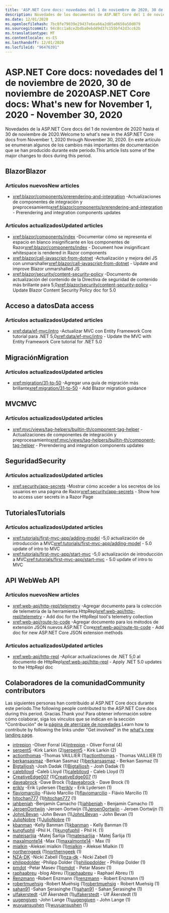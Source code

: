 ```yaml
---
title: 'ASP.NET Core docs: novedades del 1 de noviembre de 2020, 30 de noviembre de 2020'
description: Novedades de los documentos de ASP.NET Core del 1 de noviembre de 2020:30 de noviembre de 2020.
ms.date: 12/01/2020
ms.openlocfilehash: 7bc8fe79039e29437e6ea66a2d85a0650a50d079
ms.sourcegitcommit: 94c8cc1a8ce2bdba0ebdd9d37c155bf42d3cc62b
ms.translationtype: MT
ms.contentlocale: es-ES
ms.lasthandoff: 12/01/2020
ms.locfileid: "96476391"
---
```

# <a name="aspnet-core-docs-whats-new-for-november-1-2020---november-30-2020"></a><span data-ttu-id="afc1f-103">ASP.NET Core docs: novedades del 1 de noviembre de 2020, 30 de noviembre de 2020</span><span class="sxs-lookup"><span data-stu-id="afc1f-103">ASP.NET Core docs: What's new for November 1, 2020 - November 30, 2020</span></span>

<span data-ttu-id="afc1f-104">Novedades de la ASP.NET Core docs del 1 de noviembre de 2020 hasta el 30 de noviembre de 2020.</span><span class="sxs-lookup"><span data-stu-id="afc1f-104">Welcome to what's new in the ASP.NET Core docs from November 1, 2020 through November 30, 2020.</span></span> <span data-ttu-id="afc1f-105">En este artículo se enumeran algunos de los cambios más importantes de documentación que se han producido durante este período.</span><span class="sxs-lookup"><span data-stu-id="afc1f-105">This article lists some of the major changes to docs during this period.</span></span>

## <a name="blazor"></a><span data-ttu-id="afc1f-106">Blazor</span><span class="sxs-lookup"><span data-stu-id="afc1f-106">Blazor</span></span>

### <a name="new-articles"></a><span data-ttu-id="afc1f-107">Artículos nuevos</span><span class="sxs-lookup"><span data-stu-id="afc1f-107">New articles</span></span>

- <span data-ttu-id="afc1f-108"><xref:blazor/components/prerendering-and-integration> -Actualizaciones de componentes de integración y preprocesamiento</span><span class="sxs-lookup"><span data-stu-id="afc1f-108"><xref:blazor/components/prerendering-and-integration> - Prerendering and integration components updates</span></span>

### <a name="updated-articles"></a><span data-ttu-id="afc1f-109">Artículos actualizados</span><span class="sxs-lookup"><span data-stu-id="afc1f-109">Updated articles</span></span>

- <span data-ttu-id="afc1f-110"><xref:blazor/components/index> -Documentar cómo se representa el espacio en blanco insignificante en los componentes de Razor</span><span class="sxs-lookup"><span data-stu-id="afc1f-110"><xref:blazor/components/index> - Document how insignificant whitespace is rendered in Razor components</span></span>
- <span data-ttu-id="afc1f-111"><xref:blazor/call-javascript-from-dotnet> -Actualización y mejora del JS con unmarshaller</span><span class="sxs-lookup"><span data-stu-id="afc1f-111"><xref:blazor/call-javascript-from-dotnet> - Update and improve Blazor unmarshalled JS</span></span>
- <span data-ttu-id="afc1f-112"><xref:blazor/security/content-security-policy> -Documento de actualización del contenido de la Directiva de seguridad de contenido más brillante para 5,0</span><span class="sxs-lookup"><span data-stu-id="afc1f-112"><xref:blazor/security/content-security-policy> - Update Blazor Content Security Policy doc for 5.0</span></span>

## <a name="data-access"></a><span data-ttu-id="afc1f-113">Acceso a datos</span><span class="sxs-lookup"><span data-stu-id="afc1f-113">Data access</span></span>

### <a name="updated-articles"></a><span data-ttu-id="afc1f-114">Artículos actualizados</span><span class="sxs-lookup"><span data-stu-id="afc1f-114">Updated articles</span></span>

- <span data-ttu-id="afc1f-115"><xref:data/ef-mvc/intro> -Actualizar MVC con Entity Framework Core tutorial para .NET 5,0</span><span class="sxs-lookup"><span data-stu-id="afc1f-115"><xref:data/ef-mvc/intro> - Update the MVC with Entity Framework Core tutorial for .NET 5.0</span></span>

## <a name="migration"></a><span data-ttu-id="afc1f-116">Migración</span><span class="sxs-lookup"><span data-stu-id="afc1f-116">Migration</span></span>

### <a name="updated-articles"></a><span data-ttu-id="afc1f-117">Artículos actualizados</span><span class="sxs-lookup"><span data-stu-id="afc1f-117">Updated articles</span></span>

- <span data-ttu-id="afc1f-118"><xref:migration/31-to-50> -Agregar una guía de migración más brillante</span><span class="sxs-lookup"><span data-stu-id="afc1f-118"><xref:migration/31-to-50> - Add Blazor migration guidance</span></span>

## <a name="mvc"></a><span data-ttu-id="afc1f-119">MVC</span><span class="sxs-lookup"><span data-stu-id="afc1f-119">MVC</span></span>

### <a name="updated-articles"></a><span data-ttu-id="afc1f-120">Artículos actualizados</span><span class="sxs-lookup"><span data-stu-id="afc1f-120">Updated articles</span></span>

- <span data-ttu-id="afc1f-121"><xref:mvc/views/tag-helpers/builtin-th/component-tag-helper> -Actualizaciones de componentes de integración y preprocesamiento</span><span class="sxs-lookup"><span data-stu-id="afc1f-121"><xref:mvc/views/tag-helpers/builtin-th/component-tag-helper> - Prerendering and integration components updates</span></span>

## <a name="security"></a><span data-ttu-id="afc1f-122">Seguridad</span><span class="sxs-lookup"><span data-stu-id="afc1f-122">Security</span></span>

### <a name="updated-articles"></a><span data-ttu-id="afc1f-123">Artículos actualizados</span><span class="sxs-lookup"><span data-stu-id="afc1f-123">Updated articles</span></span>

- <span data-ttu-id="afc1f-124"><xref:security/app-secrets> -Mostrar cómo acceder a los secretos de los usuarios en una página de Razor</span><span class="sxs-lookup"><span data-stu-id="afc1f-124"><xref:security/app-secrets> - Show how to access user secrets in a Razor Page</span></span>

## <a name="tutorials"></a><span data-ttu-id="afc1f-125">Tutoriales</span><span class="sxs-lookup"><span data-stu-id="afc1f-125">Tutorials</span></span>

### <a name="updated-articles"></a><span data-ttu-id="afc1f-126">Artículos actualizados</span><span class="sxs-lookup"><span data-stu-id="afc1f-126">Updated articles</span></span>

- <span data-ttu-id="afc1f-127"><xref:tutorials/first-mvc-app/adding-model> -5,0 actualización de introducción a MVC</span><span class="sxs-lookup"><span data-stu-id="afc1f-127"><xref:tutorials/first-mvc-app/adding-model> - 5.0 update of intro to MVC</span></span>
- <span data-ttu-id="afc1f-128"><xref:tutorials/first-mvc-app/start-mvc> -5,0 actualización de introducción a MVC</span><span class="sxs-lookup"><span data-stu-id="afc1f-128"><xref:tutorials/first-mvc-app/start-mvc> - 5.0 update of intro to MVC</span></span>

## <a name="web-api"></a><span data-ttu-id="afc1f-129">API Web</span><span class="sxs-lookup"><span data-stu-id="afc1f-129">Web API</span></span>

### <a name="new-articles"></a><span data-ttu-id="afc1f-130">Artículos nuevos</span><span class="sxs-lookup"><span data-stu-id="afc1f-130">New articles</span></span>

- <span data-ttu-id="afc1f-131"><xref:web-api/http-repl/telemetry> -Agregar documento para la colección de telemetría de la herramienta HttpRepl</span><span class="sxs-lookup"><span data-stu-id="afc1f-131"><xref:web-api/http-repl/telemetry> - Add doc for the HttpRepl tool's telemetry collection</span></span>
- <span data-ttu-id="afc1f-132"><xref:web-api/route-to-code> -Agregar documento para los métodos de extensión JSON nuevos ASP.NET Core</span><span class="sxs-lookup"><span data-stu-id="afc1f-132"><xref:web-api/route-to-code> - Add doc for new ASP.NET Core JSON extension methods</span></span>

### <a name="updated-articles"></a><span data-ttu-id="afc1f-133">Artículos actualizados</span><span class="sxs-lookup"><span data-stu-id="afc1f-133">Updated articles</span></span>

- <span data-ttu-id="afc1f-134"><xref:web-api/http-repl> -Aplicar actualizaciones de .NET 5,0 al documento de HttpRepl</span><span class="sxs-lookup"><span data-stu-id="afc1f-134"><xref:web-api/http-repl> - Apply .NET 5.0 updates to the HttpRepl doc</span></span>

## <a name="community-contributors"></a><span data-ttu-id="afc1f-135">Colaboradores de la comunidad</span><span class="sxs-lookup"><span data-stu-id="afc1f-135">Community contributors</span></span>

<span data-ttu-id="afc1f-136">Las siguientes personas han contribuido al ASP.NET Core docs durante este período.</span><span class="sxs-lookup"><span data-stu-id="afc1f-136">The following people contributed to the ASP.NET Core docs during this period.</span></span> <span data-ttu-id="afc1f-137">Gracias.</span><span class="sxs-lookup"><span data-stu-id="afc1f-137">Thank you!</span></span> <span data-ttu-id="afc1f-138">Para obtener información sobre cómo colaborar, siga los vínculos que se indican en la sección "Contribución" de la [página de aterrizaje de novedades](index.yml).</span><span class="sxs-lookup"><span data-stu-id="afc1f-138">Learn how to contribute by following the links under "Get involved" in the [what's new landing page](index.yml).</span></span>

- <span data-ttu-id="afc1f-139">[intrepion](https://github.com/intrepion) -Oliver Forral (4)</span><span class="sxs-lookup"><span data-stu-id="afc1f-139">[intrepion](https://github.com/intrepion) - Oliver Forral (4)</span></span>
- <span data-ttu-id="afc1f-140">[serpent5](https://github.com/serpent5) -Kirk Larkin (2)</span><span class="sxs-lookup"><span data-stu-id="afc1f-140">[serpent5](https://github.com/serpent5) - Kirk Larkin (2)</span></span>
- <span data-ttu-id="afc1f-141">[actionthomas](https://github.com/actionthomas) -Thomas VAILLIER (1)</span><span class="sxs-lookup"><span data-stu-id="afc1f-141">[actionthomas](https://github.com/actionthomas) - Thomas VAILLIER (1)</span></span>
- <span data-ttu-id="afc1f-142">[berkansasmaz](https://github.com/berkansasmaz) -Berkan Sasmaz (1)</span><span class="sxs-lookup"><span data-stu-id="afc1f-142">[berkansasmaz](https://github.com/berkansasmaz) - Berkan Sasmaz (1)</span></span>
- <span data-ttu-id="afc1f-143">[Bigtalljosh](https://github.com/Bigtalljosh) -Josh Dadak (1)</span><span class="sxs-lookup"><span data-stu-id="afc1f-143">[Bigtalljosh](https://github.com/Bigtalljosh) - Josh Dadak (1)</span></span>
- <span data-ttu-id="afc1f-144">[caleblloyd](https://github.com/caleblloyd) -Caleb Lloyd (1)</span><span class="sxs-lookup"><span data-stu-id="afc1f-144">[caleblloyd](https://github.com/caleblloyd) - Caleb Lloyd (1)</span></span>
- <span data-ttu-id="afc1f-145">[CreativeEdge007](https://github.com/CreativeEdge007) (1)</span><span class="sxs-lookup"><span data-stu-id="afc1f-145">[CreativeEdge007](https://github.com/CreativeEdge007) (1)</span></span>
- <span data-ttu-id="afc1f-146">[daveabrock](https://github.com/daveabrock) -Dave Brock (1)</span><span class="sxs-lookup"><span data-stu-id="afc1f-146">[daveabrock](https://github.com/daveabrock) - Dave Brock (1)</span></span>
- <span data-ttu-id="afc1f-147">[erikly](https://github.com/erikly) -Erik Lydersen (1)</span><span class="sxs-lookup"><span data-stu-id="afc1f-147">[erikly](https://github.com/erikly) - Erik Lydersen (1)</span></span>
- <span data-ttu-id="afc1f-148">[flaviomarcilio](https://github.com/flaviomarcilio) -Flávio Marcílio (1)</span><span class="sxs-lookup"><span data-stu-id="afc1f-148">[flaviomarcilio](https://github.com/flaviomarcilio) - Flávio Marcílio (1)</span></span>
- <span data-ttu-id="afc1f-149">[hitochan777](https://github.com/hitochan777) (1)</span><span class="sxs-lookup"><span data-stu-id="afc1f-149">[hitochan777](https://github.com/hitochan777) (1)</span></span>
- <span data-ttu-id="afc1f-150">[jahbenjah](https://github.com/jahbenjah) -Benjamín Camacho (1)</span><span class="sxs-lookup"><span data-stu-id="afc1f-150">[jahbenjah](https://github.com/jahbenjah) - Benjamín Camacho (1)</span></span>
- <span data-ttu-id="afc1f-151">[JeroenOortwijn](https://github.com/JeroenOortwijn) -Jeroen Oortwijn (1)</span><span class="sxs-lookup"><span data-stu-id="afc1f-151">[JeroenOortwijn](https://github.com/JeroenOortwijn) - Jeroen Oortwijn (1)</span></span>
- <span data-ttu-id="afc1f-152">[JohnLBevan](https://github.com/JohnLBevan) -John Bevan (1)</span><span class="sxs-lookup"><span data-stu-id="afc1f-152">[JohnLBevan](https://github.com/JohnLBevan) - John Bevan (1)</span></span>
- <span data-ttu-id="afc1f-153">[JulioNobre](https://github.com/JulioNobre) (1)</span><span class="sxs-lookup"><span data-stu-id="afc1f-153">[JulioNobre](https://github.com/JulioNobre) (1)</span></span>
- <span data-ttu-id="afc1f-154">[kbanman](https://github.com/kbanman) -Kelly Banman (1)</span><span class="sxs-lookup"><span data-stu-id="afc1f-154">[kbanman](https://github.com/kbanman) - Kelly Banman (1)</span></span>
- <span data-ttu-id="afc1f-155">[kungfuphil](https://github.com/kungfuphil) -Phil H. (1)</span><span class="sxs-lookup"><span data-stu-id="afc1f-155">[kungfuphil](https://github.com/kungfuphil) - Phil H. (1)</span></span>
- <span data-ttu-id="afc1f-156">[matejsarlija](https://github.com/matejsarlija) -Matej Šarlija (1)</span><span class="sxs-lookup"><span data-stu-id="afc1f-156">[matejsarlija](https://github.com/matejsarlija) - Matej Šarlija (1)</span></span>
- <span data-ttu-id="afc1f-157">[maxalmonte14](https://github.com/maxalmonte14) -Max (1)</span><span class="sxs-lookup"><span data-stu-id="afc1f-157">[maxalmonte14](https://github.com/maxalmonte14) - Max (1)</span></span>
- <span data-ttu-id="afc1f-158">[mialkin](https://github.com/mialkin) -Aleksei mialkin (1)</span><span class="sxs-lookup"><span data-stu-id="afc1f-158">[mialkin](https://github.com/mialkin) - Aleksei Mialkin (1)</span></span>
- <span data-ttu-id="afc1f-159">[northerngeek](https://github.com/northerngeek) (1)</span><span class="sxs-lookup"><span data-stu-id="afc1f-159">[northerngeek](https://github.com/northerngeek) (1)</span></span>
- <span data-ttu-id="afc1f-160">[NZA-DK](https://github.com/nza-dk) -Nicki Zabell (1)</span><span class="sxs-lookup"><span data-stu-id="afc1f-160">[nza-dk](https://github.com/nza-dk) - Nicki Zabell (1)</span></span>
- <span data-ttu-id="afc1f-161">[philippdolder](https://github.com/philippdolder) -Philipp Dolder (1)</span><span class="sxs-lookup"><span data-stu-id="afc1f-161">[philippdolder](https://github.com/philippdolder) - Philipp Dolder (1)</span></span>
- <span data-ttu-id="afc1f-162">[pmdot](https://github.com/pmdot) -Petar Masev (1)</span><span class="sxs-lookup"><span data-stu-id="afc1f-162">[pmdot](https://github.com/pmdot) - Petar Masev (1)</span></span>
- <span data-ttu-id="afc1f-163">[raphaabreu](https://github.com/raphaabreu) -blog Abreu (1)</span><span class="sxs-lookup"><span data-stu-id="afc1f-163">[raphaabreu](https://github.com/raphaabreu) - Raphael Abreu (1)</span></span>
- <span data-ttu-id="afc1f-164">[Renzmann](https://github.com/renzmann) -Robert Enzmann (1)</span><span class="sxs-lookup"><span data-stu-id="afc1f-164">[renzmann](https://github.com/renzmann) - Robert Enzmann (1)</span></span>
- <span data-ttu-id="afc1f-165">[robertmuehsig](https://github.com/robertmuehsig) -Robert Muehsig (1)</span><span class="sxs-lookup"><span data-stu-id="afc1f-165">[robertmuehsig](https://github.com/robertmuehsig) - Robert Muehsig (1)</span></span>
- <span data-ttu-id="afc1f-166">[sahan91](https://github.com/sahan91) -Sahan Serasinghe (1)</span><span class="sxs-lookup"><span data-stu-id="afc1f-166">[sahan91](https://github.com/sahan91) - Sahan Serasinghe (1)</span></span>
- <span data-ttu-id="afc1f-167">[ulfakerstedt](https://github.com/ulfakerstedt) -Ulf Åkerstedt (1)</span><span class="sxs-lookup"><span data-stu-id="afc1f-167">[ulfakerstedt](https://github.com/ulfakerstedt) - Ulf Åkerstedt (1)</span></span>
- <span data-ttu-id="afc1f-168">[uugengiven](https://github.com/uugengiven) -John Lange (1)</span><span class="sxs-lookup"><span data-stu-id="afc1f-168">[uugengiven](https://github.com/uugengiven) - John Lange (1)</span></span>
- <span data-ttu-id="afc1f-169">[wuyuansushen](https://github.com/wuyuansushen) (1)</span><span class="sxs-lookup"><span data-stu-id="afc1f-169">[wuyuansushen](https://github.com/wuyuansushen) (1)</span></span>
